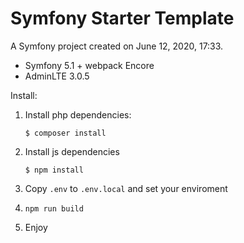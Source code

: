 Symfony Starter Template
=========

A Symfony project created on June 12, 2020, 17:33.

- Symfony 5.1 + webpack Encore
- AdminLTE 3.0.5


Install:

1. Install php dependencies: 

    `$ composer install`

2. Install js dependencies

    `$ npm install`

3. Copy `.env` to `.env.local` and set your enviroment    

4. `npm run build`

5. Enjoy
